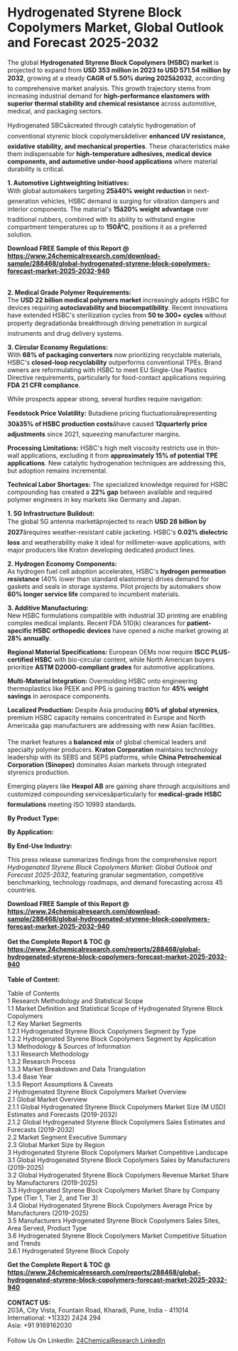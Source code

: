 <h1>Hydrogenated Styrene Block Copolymers Market, Global Outlook and Forecast 2025-2032</h1><p>The global <strong>Hydrogenated Styrene Block Copolymers (HSBC) market</strong> is projected to expand from <strong>USD 353 million in 2023 to USD 571.54 million by 2032</strong>, growing at a steady <strong>CAGR of 5.50% during 2025â2032</strong>, according to comprehensive market analysis. This growth trajectory stems from increasing industrial demand for <strong>high-performance elastomers with superior thermal stability and chemical resistance</strong> across automotive, medical, and packaging sectors.</p><p>Hydrogenated SBCsâcreated through catalytic hydrogenation of conventional styrenic block copolymersâdeliver <strong>enhanced UV resistance, oxidative stability, and mechanical properties</strong>. These characteristics make them indispensable for <strong>high-temperature adhesives, medical device components, and automotive under-hood applications</strong> where material durability is critical.</p><p><strong>1. Automotive Lightweighting Initiatives:</strong><br>
With global automakers targeting <strong>25â40% weight reduction</strong> in next-generation vehicles, HSBC demand is surging for vibration dampers and interior components. The material's <strong>15â20% weight advantage</strong> over traditional rubbers, combined with its ability to withstand engine compartment temperatures up to <strong>150Â°C</strong>, positions it as a preferred solution.</p><div><b>Download FREE Sample of this Report @ 
            <a href="https://www.24chemicalresearch.com/download-sample/288468/global-hydrogenated-styrene-block-copolymers-forecast-market-2025-2032-940">
            https://www.24chemicalresearch.com/download-sample/288468/global-hydrogenated-styrene-block-copolymers-forecast-market-2025-2032-940</a></b></div><br><p><strong>2. Medical Grade Polymer Requirements:</strong><br>
The <strong>USD 22 billion medical polymers market</strong> increasingly adopts HSBC for devices requiring <strong>autoclavability and biocompatibility</strong>. Recent innovations have extended HSBC's sterilization cycles from <strong>50 to 300+ cycles</strong> without property degradationâa breakthrough driving penetration in surgical instruments and drug delivery systems.</p><p><strong>3. Circular Economy Regulations:</strong><br>
With <strong>68% of packaging converters</strong> now prioritizing recyclable materials, HSBC's <strong>closed-loop recyclability</strong> outperforms conventional TPEs. Brand owners are reformulating with HSBC to meet EU Single-Use Plastics Directive requirements, particularly for food-contact applications requiring <strong>FDA 21 CFR compliance</strong>.</p><p>While prospects appear strong, several hurdles require navigation:</p><p><strong>Feedstock Price Volatility:</strong> Butadiene pricing fluctuationsârepresenting <strong>30â35% of HSBC production costs</strong>âhave caused <strong>12quarterly price adjustments</strong> since 2021, squeezing manufacturer margins.</p><p><strong>Processing Limitations:</strong> HSBC's high melt viscosity restricts use in thin-wall applications, excluding it from <strong>approximately 15% of potential TPE applications</strong>. New catalytic hydrogenation techniques are addressing this, but adoption remains incremental.</p><p><strong>Technical Labor Shortages:</strong> The specialized knowledge required for HSBC compounding has created a <strong>22% gap</strong> between available and required polymer engineers in key markets like Germany and Japan.</p><p><strong>1. 5G Infrastructure Buildout:</strong><br>
The global 5G antenna marketâprojected to reach <strong>USD 28 billion by 2027</strong>ârequires weather-resistant cable jacketing. HSBC's <strong>0.02% dielectric loss</strong> and weatherability make it ideal for millimeter-wave applications, with major producers like Kraton developing dedicated product lines.</p><p><strong>2. Hydrogen Economy Components:</strong><br>
As hydrogen fuel cell adoption accelerates, HSBC's <strong>hydrogen permeation resistance</strong> (40% lower than standard elastomers) drives demand for gaskets and seals in storage systems. Pilot projects by automakers show <strong>60% longer service life</strong> compared to incumbent materials.</p><p><strong>3. Additive Manufacturing:</strong><br>
New HSBC formulations compatible with industrial 3D printing are enabling complex medical implants. Recent FDA 510(k) clearances for <strong>patient-specific HSBC orthopedic devices</strong> have opened a niche market growing at <strong>28% annually</strong>.</p><p><strong>Regional Material Specifications:</strong> European OEMs now require <strong>ISCC PLUS-certified HSBC</strong> with bio-circular content, while North American buyers prioritize <strong>ASTM D2000-compliant grades</strong> for automotive applications.</p><p><strong>Multi-Material Integration:</strong> Overmolding HSBC onto engineering thermoplastics like PEEK and PPS is gaining traction for <strong>45% weight savings</strong> in aerospace components.</p><p><strong>Localized Production:</strong> Despite Asia producing <strong>60% of global styrenics</strong>, premium HSBC capacity remains concentrated in Europe and North Americaâa gap manufacturers are addressing with new Asian facilities.</p><p>The market features a <strong>balanced mix</strong> of global chemical leaders and specialty polymer producers. <strong>Kraton Corporation</strong> maintains technology leadership with its SEBS and SEPS platforms, while <strong>China Petrochemical Corporation (Sinopec)</strong> dominates Asian markets through integrated styrenics production.</p><p>Emerging players like <strong>Hexpol AB</strong> are gaining share through acquisitions and customized compounding servicesâparticularly for <strong>medical-grade HSBC formulations</strong> meeting ISO 10993 standards.</p><p><strong>By Product Type:</strong></p><p><strong>By Application:</strong></p><p><strong>By End-Use Industry:</strong></p><p>This press release summarizes findings from the comprehensive report <em>Hydrogenated Styrene Block Copolymers Market: Global Outlook and Forecast 2025-2032</em>, featuring granular segmentation, competitive benchmarking, technology roadmaps, and demand forecasting across 45 countries.</p><div><b>Download FREE Sample of this Report @ 
            <a href="https://www.24chemicalresearch.com/download-sample/288468/global-hydrogenated-styrene-block-copolymers-forecast-market-2025-2032-940">
            https://www.24chemicalresearch.com/download-sample/288468/global-hydrogenated-styrene-block-copolymers-forecast-market-2025-2032-940</a></b></div><br><div><b>Get the Complete Report & TOC @ 
            <a href="https://www.24chemicalresearch.com/reports/288468/global-hydrogenated-styrene-block-copolymers-forecast-market-2025-2032-940">
            https://www.24chemicalresearch.com/reports/288468/global-hydrogenated-styrene-block-copolymers-forecast-market-2025-2032-940</a></b></div><br>
            <b>Table of Content:</b><p>Table of Contents<br />
1 Research Methodology and Statistical Scope<br />
1.1 Market Definition and Statistical Scope of Hydrogenated Styrene Block Copolymers<br />
1.2 Key Market Segments<br />
1.2.1 Hydrogenated Styrene Block Copolymers Segment by Type<br />
1.2.2 Hydrogenated Styrene Block Copolymers Segment by Application<br />
1.3 Methodology & Sources of Information<br />
1.3.1 Research Methodology<br />
1.3.2 Research Process<br />
1.3.3 Market Breakdown and Data Triangulation<br />
1.3.4 Base Year<br />
1.3.5 Report Assumptions & Caveats<br />
2 Hydrogenated Styrene Block Copolymers Market Overview<br />
2.1 Global Market Overview<br />
2.1.1 Global Hydrogenated Styrene Block Copolymers Market Size (M USD) Estimates and Forecasts (2019-2032)<br />
2.1.2 Global Hydrogenated Styrene Block Copolymers Sales Estimates and Forecasts (2019-2032)<br />
2.2 Market Segment Executive Summary<br />
2.3 Global Market Size by Region<br />
3 Hydrogenated Styrene Block Copolymers Market Competitive Landscape<br />
3.1 Global Hydrogenated Styrene Block Copolymers Sales by Manufacturers (2019-2025)<br />
3.2 Global Hydrogenated Styrene Block Copolymers Revenue Market Share by Manufacturers (2019-2025)<br />
3.3 Hydrogenated Styrene Block Copolymers Market Share by Company Type (Tier 1, Tier 2, and Tier 3)<br />
3.4 Global Hydrogenated Styrene Block Copolymers Average Price by Manufacturers (2019-2025)<br />
3.5 Manufacturers Hydrogenated Styrene Block Copolymers Sales Sites, Area Served, Product Type<br />
3.6 Hydrogenated Styrene Block Copolymers Market Competitive Situation and Trends<br />
3.6.1 Hydrogenated Styrene Block Copoly</p><div><b>Get the Complete Report & TOC @ 
            <a href="https://www.24chemicalresearch.com/reports/288468/global-hydrogenated-styrene-block-copolymers-forecast-market-2025-2032-940">
            https://www.24chemicalresearch.com/reports/288468/global-hydrogenated-styrene-block-copolymers-forecast-market-2025-2032-940</a></b></div><br><b>CONTACT US:</b><br>
            203A, City Vista, Fountain Road, Kharadi, Pune, India - 411014<br>
            International: +1(332) 2424 294<br>
            Asia: +91 9169162030 <br><br>
            Follow Us On LinkedIn: <a href="https://www.linkedin.com/company/24chemicalresearch/">24ChemicalResearch LinkedIn</a>